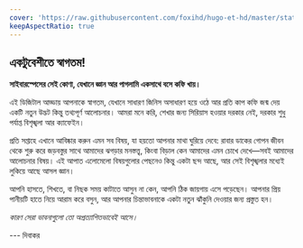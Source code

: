 ```yaml
---
cover: 'https://raw.githubusercontent.com/foxihd/hugo-et-hd/master/static/svg/flowlines/22.svg'
keepAspectRatio: true
---
```


## একটুবেশীতে স্বাগতম!

**সাইবারস্পেসের সেই কোণা, যেখানে জ্ঞান আর পাগলামি একসাথে বসে কফি খায়।**

এই ডিজিটাল আড্ডায় আপনাকে স্বাগতম, যেখানে সাধারণ জিনিস অসাধারণ হয়ে ওঠে আর প্রতি কাপ কফি জন্ম দেয় একটি নতুন উদ্ভট কিন্তু তথ্যপূর্ণ আলোচনার। আমরা মনে করি, শেখার জন্য সিরিয়াস হওয়ার দরকার নেই, দরকার শুধু পর্যাপ্ত বিশৃঙ্খলা আর ক্যাফেইন।

প্রতি সপ্তাহে এখানে আবিষ্কার করুন এমন সব বিষয়, যা হয়তো আপনার মাথা ঘুরিয়ে দেবে: রাবার ডাকের গোপন জীবন থেকে শুরু করে জড়বস্তুর সাথে আমাদের ঝগড়ার মনস্তত্ত্ব, কিংবা বিড়াল কেন আমাদের এমন চোখে দেখে—সবই আমাদের আলোচনার বিষয়। এই আপাত এলোমেলো বিষয়গুলোর পেছনেও কিন্তু একটা ছন্দ আছে, আর সেই বিশৃঙ্খলার মধ্যেই লুকিয়ে আছে আসল জ্ঞান।

আপনি হাসতে, শিখতে, বা নিছক সময় কাটাতে আসুন না কেন, আপনি ঠিক জায়গায় এসে পড়েছেন। আপনার প্রিয় পানীয়টি হাতে নিয়ে আরাম করে বসুন, আর আপনার চিন্তাভাবনাকে একটা নতুন ঝাঁকুনি দেওয়ার জন্য প্রস্তুত হন।

*কারণ সেরা ভাবনাগুলো তো অপ্রত্যাশিতভাবেই আসে।*

--- দিবাকর